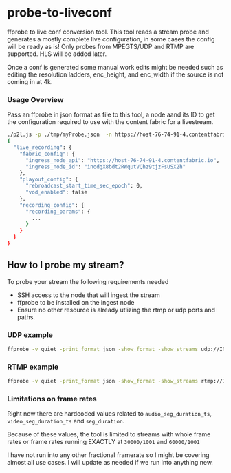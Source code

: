 # probe-to-liveconf
ffprobe to live conf conversion tool. This tool reads a stream probe and generates a mostly complete live configuration, in some cases the config will be ready as is! Only probes from MPEGTS/UDP and RTMP are supported. HLS will be added later. 

Once a conf is generated some manual work edits might be needed such as editing the resolution ladders, enc_height, and enc_width if the source is not coming in at 4k.

### Usage Overview
Pass an ffprobe in json format as file to this tool, a node aand its ID to get the configuration required to use with the content fabric for a livestream.
```bash
./p2l.js -p ./tmp/myProbe.json  -n https://host-76-74-91-4.contentfabric.io -i inodgX8bdt2RWqutVQhz9tjzFsUSX2h
{
  "live_recording": {
    "fabric_config": {
      "ingress_node_api": "https://host-76-74-91-4.contentfabric.io",
      "ingress_node_id": "inodgX8bdt2RWqutVQhz9tjzFsUSX2h"
    },
    "playout_config": {
      "rebroadcast_start_time_sec_epoch": 0,
      "vod_enabled": false
    },
    "recording_config": {
      "recording_params": {
        ...
      }
    }
  }
}
```

## How to I probe my stream?
To probe your stream the following requirements needed
- SSH access to the node that will ingest the stream
- ffprobe to be installed on the ingest node  
- Ensure no other resource is already utlizing the rtmp or udp ports and paths.
### UDP example
```bash
ffprobe -v quiet -print_format json -show_format -show_streams udp://INGEST_IP:INGEST_PORT
```

### RTMP example
```bash
ffprobe -v quiet -print_format json -show_format -show_streams rtmp://INGEST_IP:INGEST_PORT/rtmp/RTMP_KEY -listen 1
```

### Limitations on frame rates
Right now there are hardcoded values related to `audio_seg_duration_ts`, `video_seg_duration_ts` and `seg_duration`.

Because of these values, the tool is limited to streams with whole frame rates or frame rates running EXACTLY at `30000/1001` and `60000/1001`

I have not run into any other fractional framerate so I might be covering almost all use cases. I will update as needed if we run into anything new.
